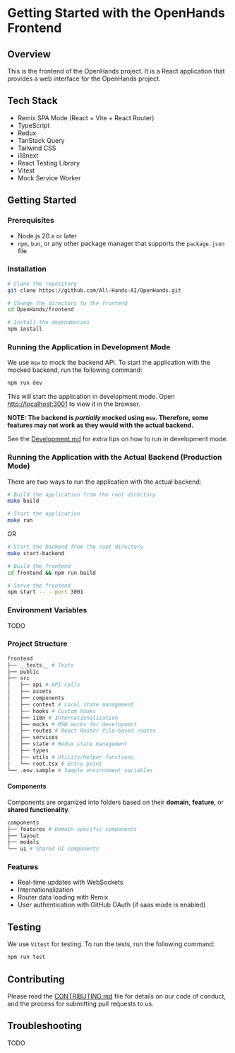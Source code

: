 # Getting Started with the OpenHands Frontend

## Overview

This is the frontend of the OpenHands project. It is a React application that provides a web interface for the OpenHands project.

## Tech Stack

- Remix SPA Mode (React + Vite + React Router)
- TypeScript
- Redux
- TanStack Query
- Tailwind CSS
- i18next
- React Testing Library
- Vitest
- Mock Service Worker

## Getting Started

### Prerequisites

- Node.js 20.x or later
- `npm`, `bun`, or any other package manager that supports the `package.json` file

### Installation

```sh
# Clone the repository
git clone https://github.com/All-Hands-AI/OpenHands.git

# Change the directory to the frontend
cd OpenHands/frontend

# Install the dependencies
npm install
```

### Running the Application in Development Mode

We use `msw` to mock the backend API. To start the application with the mocked backend, run the following command:

```sh
npm run dev
```

This will start the application in development mode. Open [http://localhost:3001](http://localhost:3001) to view it in the browser.

**NOTE: The backend is _partially_ mocked using `msw`. Therefore, some features may not work as they would with the actual backend.**

See the [Development.md](../Development.md) for extra tips on how to run in development mode.

### Running the Application with the Actual Backend (Production Mode)

There are two ways to run the application with the actual backend:

```sh
# Build the application from the root directory
make build

# Start the application
make run
```

OR

```sh
# Start the backend from the root directory
make start-backend

# Build the frontend
cd frontend && npm run build

# Serve the frontend
npm start -- --port 3001
```

### Environment Variables

TODO

### Project Structure

```sh
frontend
├── __tests__ # Tests
├── public
├── src
│   ├── api # API calls
│   ├── assets
│   ├── components
│   ├── context # Local state management
│   ├── hooks # Custom hooks
│   ├── i18n # Internationalization
│   ├── mocks # MSW mocks for development
│   ├── routes # React Router file-based routes
│   ├── services
│   ├── state # Redux state management
│   ├── types
│   ├── utils # Utility/helper functions
│   └── root.tsx # Entry point
└── .env.sample # Sample environment variables
```

#### Components

Components are organized into folders based on their **domain**, **feature**, or **shared functionality**.

```sh
components
├── features # Domain-specific components
├── layout
├── modals
└── ui # Shared UI components
```

### Features

- Real-time updates with WebSockets
- Internationalization
- Router data loading with Remix
- User authentication with GitHub OAuth (if saas mode is enabled)

## Testing

We use `Vitest` for testing. To run the tests, run the following command:

```sh
npm run test
```

## Contributing

Please read the [CONTRIBUTING.md](../CONTRIBUTING.md) file for details on our code of conduct, and the process for submitting pull requests to us.

## Troubleshooting

TODO
